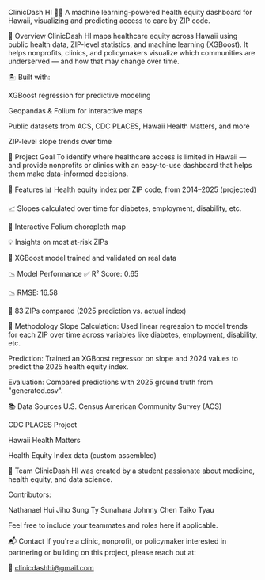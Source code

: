 ClinicDash HI 🏥🌺
A machine learning-powered health equity dashboard for Hawaii, visualizing and predicting access to care by ZIP code.

📌 Overview
ClinicDash HI maps healthcare equity across Hawaii using public health data, ZIP-level statistics, and machine learning (XGBoost). It helps nonprofits, clinics, and policymakers visualize which communities are underserved — and how that may change over time.

🏝️ Built with:

XGBoost regression for predictive modeling

Geopandas & Folium for interactive maps

Public datasets from ACS, CDC PLACES, Hawaii Health Matters, and more

ZIP-level slope trends over time

🧠 Project Goal
To identify where healthcare access is limited in Hawaii — and provide nonprofits or clinics with an easy-to-use dashboard that helps them make data-informed decisions.

🚀 Features
📊 Health equity index per ZIP code, from 2014–2025 (projected)

📈 Slopes calculated over time for diabetes, employment, disability, etc.

📍 Interactive Folium choropleth map

💡 Insights on most at-risk ZIPs

🤖 XGBoost model trained and validated on real data

📉 Model Performance
✅ R² Score: 0.65

📉 RMSE: 16.58

🔢 83 ZIPs compared (2025 prediction vs. actual index)

🧪 Methodology
Slope Calculation: Used linear regression to model trends for each ZIP over time across variables like diabetes, employment, disability, etc.

Prediction: Trained an XGBoost regressor on slope and 2024 values to predict the 2025 health equity index.

Evaluation: Compared predictions with 2025 ground truth from "generated.csv".

📚 Data Sources
U.S. Census American Community Survey (ACS)

CDC PLACES Project

Hawaii Health Matters

Health Equity Index data (custom assembled)

👥 Team
ClinicDash HI was created by a student passionate about medicine, health equity, and data science.

Contributors:

Nathanael Hui
Jiho Sung
Ty Sunahara
Johnny Chen
Taiko Tyau

Feel free to include your teammates and roles here if applicable.

📬 Contact
If you're a clinic, nonprofit, or policymaker interested in partnering or building on this project, please reach out at:

📧 clinicdashhi@gmail.com
